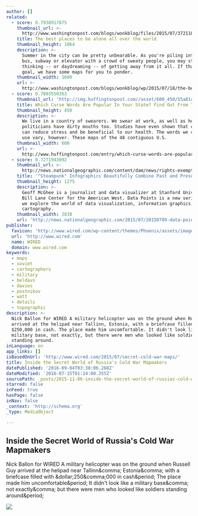 ```yaml
---
author: []
related:
  - score: 0.7938917875
    thumbnail_url: >-
      http://www.washingtonpost.com/blogs/wonkblog/files/2015/07/3721183926_e3483a2bc0_o.jpg
    title: The best places to be alone all over the world
    thumbnail_height: 1064
    description: >-
      Summer in the city can be pretty unbearable. As you're piling into the
      bus, subway or elevator with a crowd of sweaty people, you may start
      thinking -- or daydreaming -- of getting away from it all. If that's your
      goal, we have some maps for you to ponder.
    thumbnail_width: 1600
    url: >-
      http://www.washingtonpost.com/blogs/wonkblog/wp/2015/07/18/the-best-places-to-be-alone-all-over-the-world/
  - score: 0.7803550363
    thumbnail_url: 'http://img.huffingtonpost.com//asset/600_450/55a81c311900002500b86d8c.png'
    title: Which Curse Words Are Popular In Your State? Find Out From These Maps.
    thumbnail_height: 450
    description: >-
      We live in a country of swearers. We swear at work, as well as home. Our
      politicians have dirty mouths too. Studies have even shown that cursing
      can reduce stress and be beneficial to our health. The words we choose to
      use vary, however. These maps of the 48 contiguous U.S.
    thumbnail_width: 600
    url: >-
      http://www.huffingtonpost.com/entry/which-curse-words-are-popular-in-your-state_55a80662e4b04740a3df54b8
  - score: 0.7271943092
    thumbnail_url: >-
      http://news.nationalgeographic.com/content/dam/news/rights-exempt/Data%20Points/blog_images/2015/July/McGhee-Steampunk/walker-yau-fiscal-chart.jpg
    title: '"Steampunk" Infographics Beautifully Combine Past and Present'
    thumbnail_height: 1275
    description: >-
      Geoff McGhee is a journalist and data visualizer at Stanford University's
      Bill Lane Center for the American West. Data Points is a new series where
      we explore the world of data visualization, information graphics, and
      cartography.
    thumbnail_width: 2838
    url: 'http://news.nationalgeographic.com/2015/07/20150709-data-points-steampunk/'
publisher:
  favicon: 'http://www.wired.com/wp-content/themes/Phoenix/assets/images/favicon.ico'
  url: 'http://www.wired.com'
  name: WIRED
  domain: www.wired.com
keywords:
  - maps
  - soviet
  - cartographers
  - military
  - beldavs
  - davies
  - postnikov
  - watt
  - details
  - topographic
description: >-
  Nick Ballon for WIRED A military helicopter was on the ground when Russell Guy
  arrived at the helipad near Tallinn, Estonia, with a briefcase filled with
  $250,000 in cash. The place made him uncomfortable. It didn't look like a
  military base, not exactly, but there were men who looked like soldiers
  standing around.
inLanguage: en
app_links: []
isBasedOnUrl: 'http://www.wired.com/2015/07/secret-cold-war-maps/'
title: Inside the Secret World of Russia's Cold War Mapmakers
datePublished: '2016-09-04T03:38:06.268Z'
dateModified: '2016-07-15T01:24:00.355Z'
sourcePath: _posts/2015-11-06-inside-the-secret-world-of-russias-cold-war-mapmakers.md
starred: false
inFeed: true
hasPage: false
inNav: false
_context: 'http://schema.org'
_type: MediaObject

---
```

<article style=""><h1>Inside the Secret World of Russia's Cold War Mapmakers</h1><p>Nick Ballon for WIRED A military helicopter was on the ground when Russell Guy arrived at the helipad near Tallinn&amp;comma; Estonia&amp;comma; with a briefcase filled with &amp;dollar;250&amp;comma;000 in cash&amp;period; The place made him uncomfortable&amp;period; It didn't look like a military base&amp;comma; not exactly&amp;comma; but there were men who looked like soldiers standing around&amp;period;</p><img src="http://www.wired.com/wp-content/uploads/2015/07/ff_sovietmaps_1_hero2.jpg" /></article>